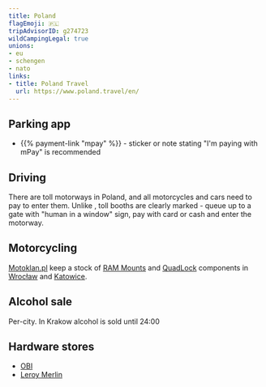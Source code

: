 ```yaml
---
title: Poland
flagEmoji: 🇵🇱
tripAdvisorID: g274723
wildCampingLegal: true
unions:
- eu
- schengen
- nato
links:
- title: Poland Travel
  url: https://www.poland.travel/en/
---
```


## Parking app

- {{% payment-link "mpay" %}} - sticker or note stating "I'm paying with mPay" is recommended

## Driving

There are toll motorways in Poland, and all motorcycles and cars need to pay to enter them. Unlike [](/countries/italy/#driving), toll booths are clearly marked - queue up to a gate with "human in a window" sign, pay with card or cash and enter the motorway.

## Motorcycling

[Motoklan.pl](https://motoklan.pl/o-nas) keep a stock of [RAM Mounts](https://rammount.com/) and [QuadLock](https://www.quadlockcase.eu/) components in [Wrocław](https://maps.app.goo.gl/1zmMwSnudSi72A3s6) and [Katowice](https://maps.app.goo.gl/tonbqJdXYm2Ne5ez7).

## Alcohol sale

Per-city. In Krakow alcohol is sold until 24:00

## Hardware stores

- [OBI](https://www.obi.pl/)
- [Leroy Merlin](https://www.leroymerlin.pl/sklepy.html)
